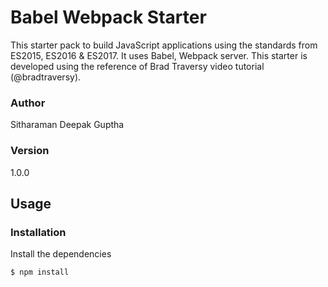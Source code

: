 # Babel Webpack Starter

This starter pack to build JavaScript applications using the standards from ES2015, ES2016 & ES2017. It uses Babel, Webpack server. This starter is developed using the reference of Brad Traversy video tutorial (@bradtraversy).

### Author
Sitharaman Deepak Guptha

### Version
1.0.0

## Usage
### Installation
Install the dependencies
``` node
$ npm install
```